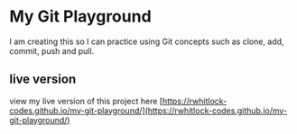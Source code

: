 # My Git Playground

I am creating this so I can practice using Git concepts such as clone, add, commit, push and pull. 

## live version 

view my live version of this project here [https://rwhitlock-codes.github.io/my-git-playground/](https://rwhitlock-codes.github.io/my-git-playground/)
